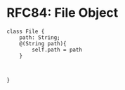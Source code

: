 RFC84: File Object
==================





```nyar
class File {
	path: String;
	@(String path){
		self.path = path
	}
	
	
	
}
```

